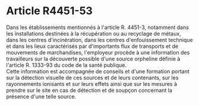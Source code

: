 # Article R4451-53

Dans les établissements mentionnés à l'article R. 4451-3, notamment dans les installations destinées à la récupération ou au recyclage de métaux, dans les centres d'incinération, dans les centres d'enfouissement technique et dans les lieux caractérisés par d'importants flux de transports et de mouvements de marchandises, l'employeur procède à une information des travailleurs sur la découverte possible d'une source orpheline définie à l'article R. 1333-93 du code de la santé publique.   
Cette information est accompagnée de conseils et d'une formation portant sur la détection visuelle de ces sources et de leurs contenants, sur les rayonnements ionisants et sur leurs effets ainsi que sur les mesures à prendre sur le site en cas de détection et de soupçon concernant la présence d'une telle source.